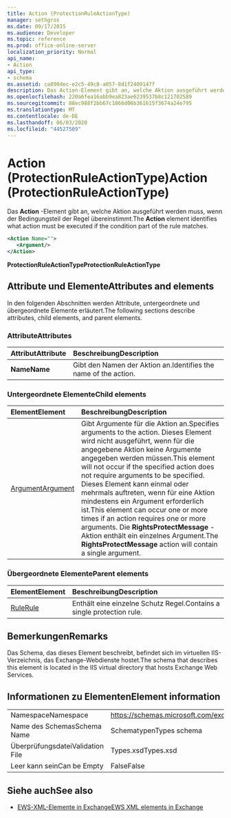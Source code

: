 ```yaml
---
title: Action (ProtectionRuleActionType)
manager: sethgros
ms.date: 09/17/2015
ms.audience: Developer
ms.topic: reference
ms.prod: office-online-server
localization_priority: Normal
api_name:
- Action
api_type:
- schema
ms.assetid: ca090dec-e2c5-49c8-a057-8d1f2409147f
description: Das Action-Element gibt an, welche Aktion ausgeführt werden muss, wenn der Bedingungsteil der Regel übereinstimmt.
ms.openlocfilehash: 220a6fea16abb9ea823ae6239537b8c121702589
ms.sourcegitcommit: 88ec988f2bb67c1866d06b361615f3674a24e795
ms.translationtype: MT
ms.contentlocale: de-DE
ms.lasthandoff: 06/03/2020
ms.locfileid: "44527509"
---
```

# <a name="action-protectionruleactiontype"></a><span data-ttu-id="4170b-103">Action (ProtectionRuleActionType)</span><span class="sxs-lookup"><span data-stu-id="4170b-103">Action (ProtectionRuleActionType)</span></span>

<span data-ttu-id="4170b-104">Das **Action** -Element gibt an, welche Aktion ausgeführt werden muss, wenn der Bedingungsteil der Regel übereinstimmt.</span><span class="sxs-lookup"><span data-stu-id="4170b-104">The **Action** element identifies what action must be executed if the condition part of the rule matches.</span></span> 
  
```xml
<Action Name="">
   <Argument/>
</Action>

```

 <span data-ttu-id="4170b-105">**ProtectionRuleActionType**</span><span class="sxs-lookup"><span data-stu-id="4170b-105">**ProtectionRuleActionType**</span></span>
## <a name="attributes-and-elements"></a><span data-ttu-id="4170b-106">Attribute und Elemente</span><span class="sxs-lookup"><span data-stu-id="4170b-106">Attributes and elements</span></span>

<span data-ttu-id="4170b-107">In den folgenden Abschnitten werden Attribute, untergeordnete und übergeordnete Elemente erläutert.</span><span class="sxs-lookup"><span data-stu-id="4170b-107">The following sections describe attributes, child elements, and parent elements.</span></span>
  
### <a name="attributes"></a><span data-ttu-id="4170b-108">Attribute</span><span class="sxs-lookup"><span data-stu-id="4170b-108">Attributes</span></span>

|<span data-ttu-id="4170b-109">**Attribut**</span><span class="sxs-lookup"><span data-stu-id="4170b-109">**Attribute**</span></span>|<span data-ttu-id="4170b-110">**Beschreibung**</span><span class="sxs-lookup"><span data-stu-id="4170b-110">**Description**</span></span>|
|:-----|:-----|
|<span data-ttu-id="4170b-111">**Name**</span><span class="sxs-lookup"><span data-stu-id="4170b-111">**Name**</span></span> <br/> |<span data-ttu-id="4170b-112">Gibt den Namen der Aktion an.</span><span class="sxs-lookup"><span data-stu-id="4170b-112">Identifies the name of the action.</span></span>  <br/> |
   
### <a name="child-elements"></a><span data-ttu-id="4170b-113">Untergeordnete Elemente</span><span class="sxs-lookup"><span data-stu-id="4170b-113">Child elements</span></span>

|<span data-ttu-id="4170b-114">**Element**</span><span class="sxs-lookup"><span data-stu-id="4170b-114">**Element**</span></span>|<span data-ttu-id="4170b-115">**Beschreibung**</span><span class="sxs-lookup"><span data-stu-id="4170b-115">**Description**</span></span>|
|:-----|:-----|
|[<span data-ttu-id="4170b-116">Argument</span><span class="sxs-lookup"><span data-stu-id="4170b-116">Argument</span></span>](argument.md) <br/> |<span data-ttu-id="4170b-117">Gibt Argumente für die Aktion an.</span><span class="sxs-lookup"><span data-stu-id="4170b-117">Specifies arguments to the action.</span></span> <span data-ttu-id="4170b-118">Dieses Element wird nicht ausgeführt, wenn für die angegebene Aktion keine Argumente angegeben werden müssen.</span><span class="sxs-lookup"><span data-stu-id="4170b-118">This element will not occur if the specified action does not require arguments to be specified.</span></span> <span data-ttu-id="4170b-119">Dieses Element kann einmal oder mehrmals auftreten, wenn für eine Aktion mindestens ein Argument erforderlich ist.</span><span class="sxs-lookup"><span data-stu-id="4170b-119">This element can occur one or more times if an action requires one or more arguments.</span></span> <span data-ttu-id="4170b-120">Die **RightsProtectMessage** -Aktion enthält ein einzelnes Argument.</span><span class="sxs-lookup"><span data-stu-id="4170b-120">The **RightsProtectMessage** action will contain a single argument.</span></span>  <br/> |
   
### <a name="parent-elements"></a><span data-ttu-id="4170b-121">Übergeordnete Elemente</span><span class="sxs-lookup"><span data-stu-id="4170b-121">Parent elements</span></span>

|<span data-ttu-id="4170b-122">**Element**</span><span class="sxs-lookup"><span data-stu-id="4170b-122">**Element**</span></span>|<span data-ttu-id="4170b-123">**Beschreibung**</span><span class="sxs-lookup"><span data-stu-id="4170b-123">**Description**</span></span>|
|:-----|:-----|
|[<span data-ttu-id="4170b-124">Rule</span><span class="sxs-lookup"><span data-stu-id="4170b-124">Rule</span></span>](rule.md) <br/> |<span data-ttu-id="4170b-125">Enthält eine einzelne Schutz Regel.</span><span class="sxs-lookup"><span data-stu-id="4170b-125">Contains a single protection rule.</span></span>  <br/> |
   
## <a name="remarks"></a><span data-ttu-id="4170b-126">Bemerkungen</span><span class="sxs-lookup"><span data-stu-id="4170b-126">Remarks</span></span>

<span data-ttu-id="4170b-127">Das Schema, das dieses Element beschreibt, befindet sich im virtuellen IIS-Verzeichnis, das Exchange-Webdienste hostet.</span><span class="sxs-lookup"><span data-stu-id="4170b-127">The schema that describes this element is located in the IIS virtual directory that hosts Exchange Web Services.</span></span>
  
## <a name="element-information"></a><span data-ttu-id="4170b-128">Informationen zu Elementen</span><span class="sxs-lookup"><span data-stu-id="4170b-128">Element information</span></span>

|||
|:-----|:-----|
|<span data-ttu-id="4170b-129">Namespace</span><span class="sxs-lookup"><span data-stu-id="4170b-129">Namespace</span></span>  <br/> |https://schemas.microsoft.com/exchange/services/2006/types  <br/> |
|<span data-ttu-id="4170b-130">Name des Schemas</span><span class="sxs-lookup"><span data-stu-id="4170b-130">Schema Name</span></span>  <br/> |<span data-ttu-id="4170b-131">Schematypen</span><span class="sxs-lookup"><span data-stu-id="4170b-131">Types schema</span></span>  <br/> |
|<span data-ttu-id="4170b-132">Überprüfungsdatei</span><span class="sxs-lookup"><span data-stu-id="4170b-132">Validation File</span></span>  <br/> |<span data-ttu-id="4170b-133">Types.xsd</span><span class="sxs-lookup"><span data-stu-id="4170b-133">Types.xsd</span></span>  <br/> |
|<span data-ttu-id="4170b-134">Leer kann sein</span><span class="sxs-lookup"><span data-stu-id="4170b-134">Can be Empty</span></span>  <br/> |<span data-ttu-id="4170b-135">False</span><span class="sxs-lookup"><span data-stu-id="4170b-135">False</span></span>  <br/> |
   
## <a name="see-also"></a><span data-ttu-id="4170b-136">Siehe auch</span><span class="sxs-lookup"><span data-stu-id="4170b-136">See also</span></span>

- [<span data-ttu-id="4170b-137">EWS-XML-Elemente in Exchange</span><span class="sxs-lookup"><span data-stu-id="4170b-137">EWS XML elements in Exchange</span></span>](ews-xml-elements-in-exchange.md)

